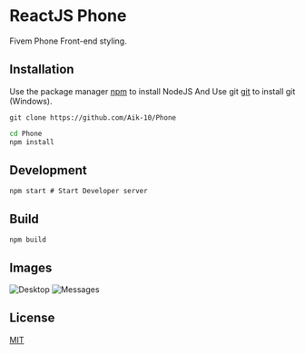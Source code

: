 # ReactJS Phone

Fivem Phone Front-end styling.

## Installation

Use the package manager [npm](https://nodejs.org/en/download/) to install NodeJS
And Use git [git](https://git-scm.com/download/win) to install git (Windows).

```git
git clone https://github.com/Aik-10/Phone
```

```cmd
cd Phone
npm install
```

## Development

```npm
npm start # Start Developer server
```

## Build

```npm
npm build
```
## Images
![Desktop](https://i.imgur.com/m9HvlxT.png)
![Messages](https://i.imgur.com/7Jx7f3g.png)

## License
[MIT](https://choosealicense.com/licenses/mit/)

